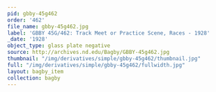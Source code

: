 ```yaml
---
pid: gbby-45g462
order: '462'
file_name: gbby-45g462.jpg
label: 'GBBY 45G/462: Track Meet or Practice Scene, Races - 1928'
_date: '1928'
object_type: glass plate negative
source: http://archives.nd.edu/Bagby/GBBY-45g462.jpg
thumbnail: "/img/derivatives/simple/gbby-45g462/thumbnail.jpg"
full: "/img/derivatives/simple/gbby-45g462/fullwidth.jpg"
layout: bagby_item
collection: bagby
---
```

